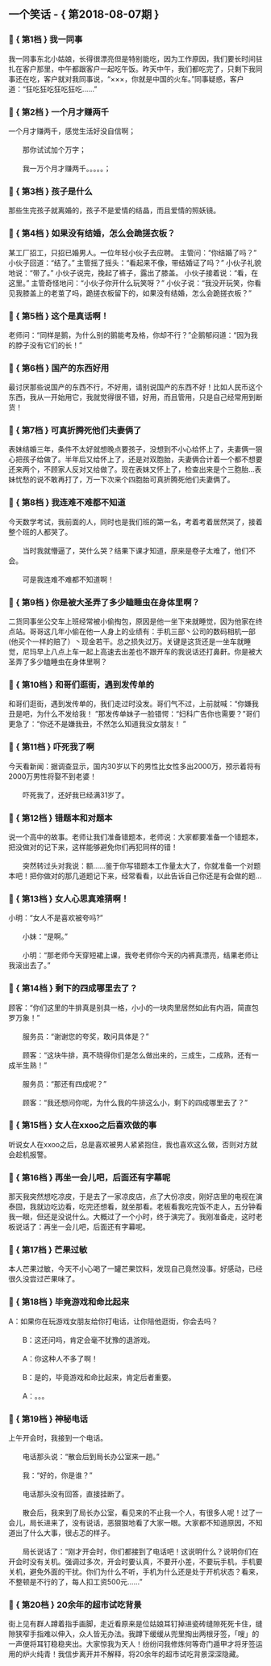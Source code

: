 ## 一个笑话 - { 第2018-08-07期 }
</hr>

### :jack_o_lantern: { 第1档 } 我一同事
我一同事东北小姑娘，长得很漂亮但是特别能吃，因为工作原因，我们要长时间驻扎在客户那里，中午都跟客户一起吃午饭。昨天中午，我们都吃完了，只剩下我同事还在吃，客户就对我同事说，“×××，你就是中国的火车。”同事疑惑，客户道：“狂吃狂吃狂吃狂吃……”


### :jack_o_lantern: { 第2档 } 一个月才赚两千
一个月才赚两千，感觉生活好没自信啊；<br/><br/>　　那你试试加个万字；<br/><br/>　　我一万个月才赚两千。。。。。；


### :jack_o_lantern: { 第3档 } 孩子是什么
那些生完孩子就离婚的，孩子不是爱情的结晶，而且爱情的照妖镜。


### :jack_o_lantern: { 第4档 } 如果没有结婚，怎么会跪搓衣板？
某工厂招工，只招已婚男人。一位年轻小伙子去应聘。 主管问：“你结婚了吗？” 小伙子回道：“结了。” 主管摇了摇头：“看起来不像，带结婚证了吗？” 小伙子礼貌地说：“带了。” 小伙子说完，挽起了裤子，露出了膝盖。 小伙子接着说：“看，在这里。” 主管奇怪地问：“小伙子你开什么玩笑呀？” 小伙子说：“我没开玩笑，你看见我膝盖上的老茧了吗，跪搓衣板留下的，如果没有结婚，怎么会跪搓衣板？”


### :jack_o_lantern: { 第5档 } 这个是真话啊！
老师问：“同样是鹅，为什么别的鹅能考及格，你却不行？”企鹅郁闷道：“因为我的脖子没有它们的长！”


### :jack_o_lantern: { 第6档 } 国产的东西好用
最讨厌那些说国产的东西不行，不好用，请别说国产的东西不好！比如人民币这个东西，我从一开始用它，我就觉得很不错，好用，而且管用，只是自己经常用到断货！


### :jack_o_lantern: { 第7档 } 可真折腾死他们夫妻俩了
表妹结婚三年，条件不太好就想晚点要孩子，没想到不小心给怀上了，夫妻俩一狠心把孩子给做了。半年后又给怀上了，还是对双胞胎，夫妻俩合计着一个都不想要还来两个，不顾家人反对又给做了。现在表妹又怀上了，检查出来是个三胞胎…表妹忧愁的说不敢再打了，万一下次来个四胞胎可真折腾死他们夫妻俩了。


### :jack_o_lantern: { 第8档 } 我连难不难都不知道
今天数学考试，我前面的人，同时也是我们班的第一名，考着考着居然哭了，接着整个班的人都哭了。<br/><br/>　　当时我就懵逼了，哭什么哭？结果下课才知道，原来是卷子太难了，他们不会。<br/><br/>　　可是我连难不难都不知道啊！


### :jack_o_lantern: { 第9档 } 你是被大圣弄了多少瞌睡虫在身体里啊？
二货同事坐公交车上班经常被小偷掏包，原因是他一坐下来就睡觉，因为他家在终点站。哥哥这几年小偷在他一人身上的业绩有：手机三部丶公司的数码相机一部(他买个一样的赔了）丶现金若干。总之损失过万。关键是这货还是一坐车就睡觉，尼玛早上八点上车一起上高速去出差也不跟开车的我说话还打鼻鼾。你是被大圣弄了多少瞌睡虫在身体里啊？


### :jack_o_lantern: { 第10档 } 和哥们逛街，遇到发传单的
和哥们逛街，遇到发传单的，我们走过时没发。哥们气不过，上前就喊：“你嫌我丑是吧，为什么不发给我！ ”那发传单妹子一脸错愕：“妇科广告你也需要？”哥们更急了：“你还不是嫌我丑，不然怎么知道我没女朋友！ ”


### :jack_o_lantern: { 第11档 } 吓死我了啊
今天看新闻：据调查显示，国内30岁以下的男性比女性多出2000万，预示着将有2000万男性将娶不到老婆！<br/><br/>　　吓死我了，还好我已经满31岁了。


### :jack_o_lantern: { 第12档 } 错题本和对题本
说一个高中的故事。老师让我们准备错题本，老师说：大家都要准备一个错题本，把没做对的记下来，这样能够避免你们再犯同样的错！<br/><br/>　　突然转过头对我说：额……鉴于你写错题本工作量太大了，你就准备一个对题本吧！把你做对的那几道题记下来，经常看看，以此告诉自己你还是有会做的题…


### :jack_o_lantern: { 第13档 } 女人心思真难猜啊！
小明：“女人不是喜欢被夸吗?”<br/><br/>　　小妹：“是啊。”<br/><br/>　　小明：“那老师今天穿短裙上课，我夸老师你今天的内裤真漂亮，结果老师让我滚出去了。”


### :jack_o_lantern: { 第14档 } 剩下的四成哪里去了？
顾客：“你们这里的牛排真是别具一格，小小的一块肉里居然如此有内涵，简直包罗万象！”<br/><br/>　　服务员：“谢谢您的夸奖，敢问具体是？”<br/><br/>　　顾客：“这块牛排，真不晓得你们是怎么做出来的，三成生，二成熟，还有一成半生熟！”<br/><br/>　　服务员：“那还有四成呢？”<br/><br/>　　顾客：“我还想问你呢，为什么我的牛排这么小，剩下的四成哪里去了？”


### :jack_o_lantern: { 第15档 } 女人在xxoo之后喜欢做的事
听说女人在xxoo之后，总是喜欢被男人紧紧抱住，我也喜欢这么做，否则对方就会趁机报警。


### :jack_o_lantern: { 第16档 } 再坐一会儿吧，后面还有字幕呢
那天我突然想吃凉皮，于是去了一家凉皮店，点了大份凉皮，刚好店里的电视在演泰囧，我就边吃边看，吃完还想看，就坐那看。老板看我吃完饭不走人，五分钟看我一眼，但还是没说什么。大概过了一个小时，终于演完了。我刚准备走，这时老板说话了：再坐一会儿吧，后面还有字幕呢。


### :jack_o_lantern: { 第17档 } 芒果过敏
本人芒果过敏，今天不小心喝了一罐芒果饮料，发现自己竟然没事。好感动，已经很久没尝过芒果味了。


### :jack_o_lantern: { 第18档 } 毕竟游戏和命比起来
A：如果你在玩游戏女朋友给你打电话，让你陪他逛街，你会去吗？<br/><br/>　　B：这还问吗，肯定会毫不犹豫的退游戏。<br/><br/>　　A：你这种人不多了啊！<br/><br/>　　B：是的，毕竟游戏和命比起来，肯定后者重要。<br/><br/>　　A：。。。


### :jack_o_lantern: { 第19档 } 神秘电话
上午开会时，我接到一个电话。<br/><br/>　　电话那头说：“散会后到局长办公室来一趟。”<br/><br/>　　我：“好的，你是谁？”<br/><br/>　　电话那头没有回答，直接挂断了。<br/><br/>　　散会后，我来到了局长办公室，看见来的不止我一个人，有很多人呢！过了一会儿，局长进来了，没有说话，恶狠狠地看了大家一眼。大家都不知道原因，不知道出了什么大事，很忐忑的样子。<br/><br/>　　局长说话了：“刚才开会时，你们都接到了电话吧！这说明什么？说明你们在开会时没有关机。强调过多次，开会时要认真，不要开小差，不要玩手机，手机要关机，避免外面的干扰。你们为什么不听，手机为什么还是处于开机状态？看来，不整顿是不行的了，每人扣工资500元……”


### :jack_o_lantern: { 第20档 } 20余年的超市试吃背景
街上见有群人蹲着指手画脚，走近看原来是位姑娘耳钉掉进瓷砖缝隙死死卡住，缝隙狭窄手指难以伸入，众人皆无办法。我蹲下缓缓从兜里掏出两根牙签，「嗖」的一声便将耳钉稳稳夹出。大家惊我为天人！纷纷问我修炼何等奇门遁甲才将牙签运用的炉火纯青！我信步离开并不解释，将20余年的超市试吃背景深深隐藏。

